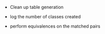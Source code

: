 - Clean up table generation

- log the number of classes created
- perform equivalences on the matched pairs
